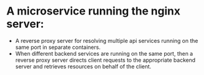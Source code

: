 # A microservice running the nginx server:
- A reverse proxy server for resolving multiple api services running on the same port in separate containers. 
- When different backend services are running on the same port, then a reverse proxy server directs client requests to the appropriate backend server and retrieves resources on behalf of the client.
